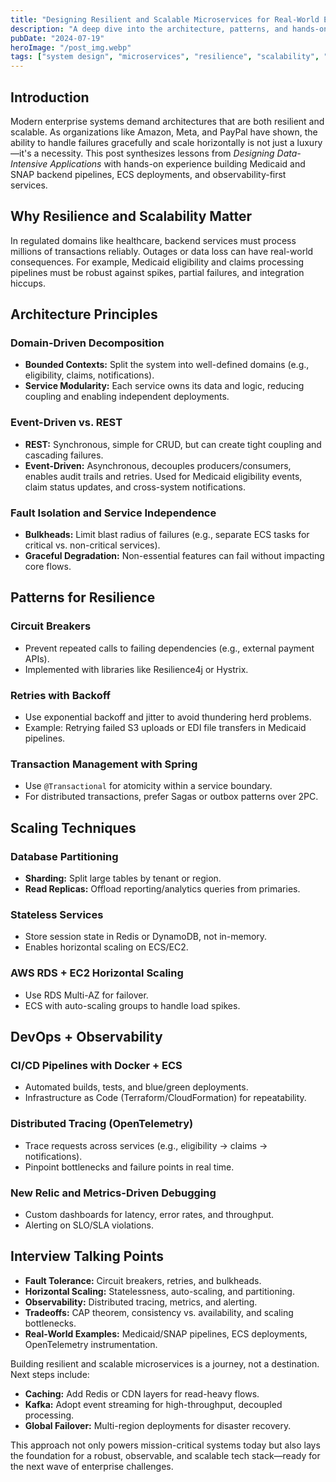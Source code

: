 ```yaml
---
title: "Designing Resilient and Scalable Microservices for Real-World Enterprise Systems"
description: "A deep dive into the architecture, patterns, and hands-on strategies for building robust, scalable microservices—connecting real-world experience with system design concepts critical for senior engineering interviews."
pubDate: "2024-07-19"
heroImage: "/post_img.webp"
tags: ["system design", "microservices", "resilience", "scalability", "AWS", "Spring Boot", "DevOps", "observability"]
---
```


## Introduction

Modern enterprise systems demand architectures that are both resilient and scalable. As organizations like Amazon, Meta, and PayPal have shown, the ability to handle failures gracefully and scale horizontally is not just a luxury—it's a necessity. This post synthesizes lessons from *Designing Data-Intensive Applications* with hands-on experience building Medicaid and SNAP backend pipelines, ECS deployments, and observability-first services.

## Why Resilience and Scalability Matter

In regulated domains like healthcare, backend services must process millions of transactions reliably. Outages or data loss can have real-world consequences. For example, Medicaid eligibility and claims processing pipelines must be robust against spikes, partial failures, and integration hiccups.

## Architecture Principles

### Domain-Driven Decomposition
- **Bounded Contexts:** Split the system into well-defined domains (e.g., eligibility, claims, notifications).
- **Service Modularity:** Each service owns its data and logic, reducing coupling and enabling independent deployments.

### Event-Driven vs. REST
- **REST:** Synchronous, simple for CRUD, but can create tight coupling and cascading failures.
- **Event-Driven:** Asynchronous, decouples producers/consumers, enables audit trails and retries. Used for Medicaid eligibility events, claim status updates, and cross-system notifications.

### Fault Isolation and Service Independence
- **Bulkheads:** Limit blast radius of failures (e.g., separate ECS tasks for critical vs. non-critical services).
- **Graceful Degradation:** Non-essential features can fail without impacting core flows.

## Patterns for Resilience

### Circuit Breakers
- Prevent repeated calls to failing dependencies (e.g., external payment APIs).
- Implemented with libraries like Resilience4j or Hystrix.

### Retries with Backoff
- Use exponential backoff and jitter to avoid thundering herd problems.
- Example: Retrying failed S3 uploads or EDI file transfers in Medicaid pipelines.

### Transaction Management with Spring
- Use `@Transactional` for atomicity within a service boundary.
- For distributed transactions, prefer Sagas or outbox patterns over 2PC.

## Scaling Techniques

### Database Partitioning
- **Sharding:** Split large tables by tenant or region.
- **Read Replicas:** Offload reporting/analytics queries from primaries.

### Stateless Services
- Store session state in Redis or DynamoDB, not in-memory.
- Enables horizontal scaling on ECS/EC2.

### AWS RDS + EC2 Horizontal Scaling
- Use RDS Multi-AZ for failover.
- ECS with auto-scaling groups to handle load spikes.

## DevOps + Observability

### CI/CD Pipelines with Docker + ECS
- Automated builds, tests, and blue/green deployments.
- Infrastructure as Code (Terraform/CloudFormation) for repeatability.

### Distributed Tracing (OpenTelemetry)
- Trace requests across services (e.g., eligibility → claims → notifications).
- Pinpoint bottlenecks and failure points in real time.

### New Relic and Metrics-Driven Debugging
- Custom dashboards for latency, error rates, and throughput.
- Alerting on SLO/SLA violations.

## Interview Talking Points

- **Fault Tolerance:** Circuit breakers, retries, and bulkheads.
- **Horizontal Scaling:** Statelessness, auto-scaling, and partitioning.
- **Observability:** Distributed tracing, metrics, and alerting.
- **Tradeoffs:** CAP theorem, consistency vs. availability, and scaling bottlenecks.
- **Real-World Examples:** Medicaid/SNAP pipelines, ECS deployments, OpenTelemetry instrumentation.

Building resilient and scalable microservices is a journey, not a destination. Next steps include:
- **Caching:** Add Redis or CDN layers for read-heavy flows.
- **Kafka:** Adopt event streaming for high-throughput, decoupled processing.
- **Global Failover:** Multi-region deployments for disaster recovery.

This approach not only powers mission-critical systems today but also lays the foundation for a robust, observable, and scalable tech stack—ready for the next wave of enterprise challenges. 